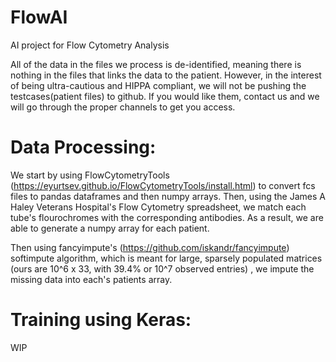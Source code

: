 # FlowAI
AI project for Flow Cytometry Analysis

All of the data in the files we process is de-identified, meaning there is nothing in the files that links the data to the patient.  However, in the interest of being ultra-cautious and HIPPA compliant, we will not be
pushing the testcases(patient files) to github.  If you would like them, contact us and we will go through the proper channels to get you access.

# Data Processing:
We start by using FlowCytometryTools (https://eyurtsev.github.io/FlowCytometryTools/install.html) to convert fcs files to pandas dataframes and then numpy arrays.
Then, using the James A Haley Veterans Hospital's Flow Cytometry spreadsheet, we match each tube's flourochromes with the corresponding antibodies.  As a result, we are able to generate a numpy array for each patient.

Then using fancyimpute's (https://github.com/iskandr/fancyimpute) softimpute algorithm, which is meant for large, sparsely populated matrices (ours are 10^6 x 33, with 39.4% or 10^7 observed entries) , we impute the missing data into each's patients array.

# Training using Keras:
WIP
